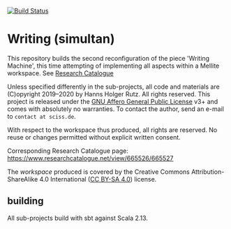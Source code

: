 [![Build Status](https://travis-ci.org/Sciss/WritingSimultan.svg?branch=main)](https://travis-ci.org/Sciss/WritingSimultan)

# Writing (simultan)

This repository builds the second reconfiguration of the piece 'Writing Machine', this time attempting of
implementing all aspects within a Mellite workspace. See
[Research Catalogue](https://www.researchcatalogue.net/view/665526/665527)

Unless specified differently in the sub-projects, all code and materials are
(C)opyright 2019–2020 by Hanns Holger Rutz. All rights reserved. This project is released under the
[GNU Affero General Public License](https://git.iem.at/sciss/WritingSimultan/blob/main/LICENSE) v3+ and
comes with absolutely no warranties.
To contact the author, send an e-mail to `contact at sciss.de`.

With respect to the workspace thus produced, all rights are reserved.
No reuse or changes permitted without explicit written consent.

Corresponding Research Catalogue page: https://www.researchcatalogue.net/view/665526/665527

The _workspace_ produced is covered by the Creative Commons Attribution-ShareAlike 4.0 International
([CC BY-SA 4.0](https://creativecommons.org/licenses/by-sa/4.0/)) license.

## building

All sub-projects build with sbt against Scala 2.13.
